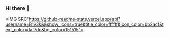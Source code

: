 ### Hi there 👋

<!--
**B1v3k/B1v3k** is a ✨ _special_ ✨ repository because its `README.md` (this file) appears on your GitHub profile.

Here are some ideas to get you started:

- 🔭 I’m currently working on ...
- 🌱 I’m currently learning ...
- 👯 I’m looking to collaborate on ...
- 🤔 I’m looking for help with ...
- 💬 Ask me about ...
- 📫 How to reach me: ...
- 😄 Pronouns: ...
- ⚡ Fun fact: ...
-->
<IMG SRC"https://github-readme-stats.vercel.app/api?username=B1v3k&&show_icons=true&title_color=ffffff&icon_color=bb2acf&text_color=daf7dc&bg_color=151515">
